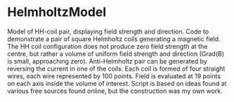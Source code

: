 # HelmholtzModel
Model of HH-coil pair, displaying field strength and direction.
Code to demonstrate a pair of square Helmholtz coils generating a magnetic field.
The HH coil configuration does not produce zero field strength at the
centre, but rather a volume of uniform field strength and direction (Grad(B) is small, approaching zero).
Anti-Helmholtz pair can be generated by reversing the current in one of the
coils.
Each coil is formed of four straight wires, each wire represented by 100
points. Field is evaluated at 19 points on each axis inside the volume of
interest.
Script is based on ideas found at various free sources found online, but
the construction was my own work.
